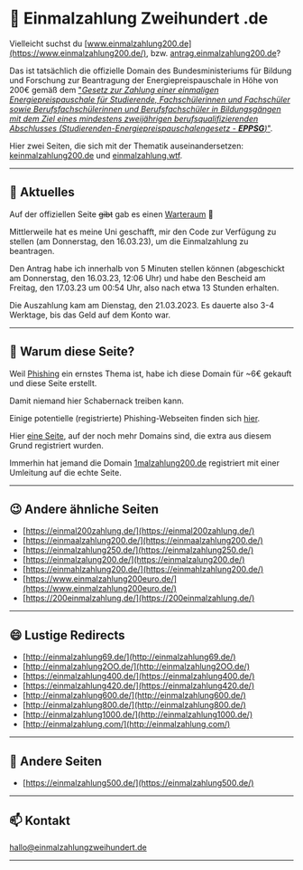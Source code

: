 # 💸 Einmalzahlung Zweihundert .de

Vielleicht suchst du [www.einmalzahlung200.de](https://www.einmalzahlung200.de/), bzw. [antrag.einmalzahlung200.de](https://antrag.einmalzahlung200.de/)?

Das ist tatsächlich die offizielle Domain des Bundesministeriums für Bildung und Forschung zur Beantragung der Energiepreispauschale in Höhe von 200€ gemäß dem ["*Gesetz zur Zahlung einer einmaligen Energiepreispauschale für Studierende, Fachschülerinnen und Fachschüler sowie Berufsfachschülerinnen und Berufsfachschüler in Bildungsgängen mit dem Ziel eines mindestens zweijährigen berufsqualifizierenden Abschlusses (Studierenden-Energiepreispauschalengesetz - **EPPSG**)*"](https://www.gesetze-im-internet.de/eppsg/).

Hier zwei Seiten, die sich mit der Thematik auseinandersetzen: [keinmalzahlung200.de](https://www.keinmalzahlung200.de/) und [einmalzahlung.wtf](https://einmalzahlung.wtf/).

---

## 📰 Aktuelles

Auf der offiziellen Seite <del>gibt</del> gab es einen [Warteraum](Warteraum) 🤦

Mittlerweile hat es meine Uni geschafft, mir den Code zur Verfügung zu stellen (am Donnerstag, den 16.03.23), um die Einmalzahlung zu beantragen.

Den Antrag habe ich innerhalb von 5 Minuten stellen können (abgeschickt am Donnerstag, den 16.03.23, 12:06 Uhr) und habe den Bescheid am Freitag, den 17.03.23 um 00:54 Uhr, also nach etwa 13 Stunden erhalten.

Die Auszahlung kam am Dienstag, den 21.03.2023. Es dauerte also 3-4 Werktage, bis das Geld auf dem Konto war.

---

## 🤔 Warum diese Seite?

Weil [Phishing](https://de.wikipedia.org/wiki/Phishing) ein ernstes Thema ist, habe ich diese Domain für ~6€ gekauft und diese Seite erstellt.

Damit niemand hier Schabernack treiben kann.

Einige potentielle (registrierte) Phishing-Webseiten finden sich [hier](Phishing).

Hier [eine Seite](https://einmaIzahlung200.de/), auf der noch mehr Domains sind, die extra aus diesem Grund registriert wurden.

Immerhin hat jemand die Domain [1malzahlung200.de](https://1malzahlung200.de) registriert mit einer Umleitung auf die echte Seite.

---

## 😉 Andere ähnliche Seiten

- [https://einmal200zahlung.de/](https://einmal200zahlung.de/)
- [https://einmaalzahlung200.de/](https://einmaalzahlung200.de/)
- [https://einmalzahlung250.de/](https://einmalzahlung250.de/)
- [https://einmalzalung200.de/](https://einmalzalung200.de/)
- [https://einmahlzahlung200.de/](https://einmahlzahlung200.de/)
- [https://www.einmalzahlung200euro.de/](https://www.einmalzahlung200euro.de/)
- [https://200einmalzahlung.de/](https://200einmalzahlung.de/)

---

## 😄 Lustige Redirects

- [http://einmalzahlung69.de/](http://einmalzahlung69.de/)
- [http://einmalzahlung2OO.de/](http://einmalzahlung2OO.de/)
- [https://einmalzahlung400.de/](https://einmalzahlung400.de/)
- [https://einmalzahlung420.de/](https://einmalzahlung420.de/)
- [http://einmalzahlung600.de/](http://einmalzahlung600.de/)
- [http://einmalzahlung800.de/](http://einmalzahlung800.de/)
- [http://einmalzahlung1000.de/](http://einmalzahlung1000.de/)
- [http://einmalzahlung.com/](http://einmalzahlung.com/)

---

## 🤨 Andere Seiten

- [https://einmalzahlung500.de/](https://einmalzahlung500.de/)

---

## 📫 Kontakt

<hallo@einmalzahlungzweihundert.de>

---
